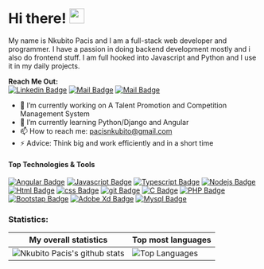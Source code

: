 # Hi there! <img src="https://raw.githubusercontent.com/MartinHeinz/MartinHeinz/master/wave.gif" width="30px">

My name is Nkubito Pacis and I am a full-stack web developer and programmer. I have a passion in doing backend development mostly and i also do frontend stuff. I am full hooked into Javascript and Python and I use it in my daily projects.

**Reach Me Out:<br>**
[![Linkedin Badge](https://img.shields.io/badge/-Pacis_Nkubito-0e76a8?style=flat&labelColor=0e76a8&logo=linkedin&logoColor=white)](https://www.linkedin.com/in/pacis-nkubito-986001201) [![Mail Badge](https://img.shields.io/badge/-@stellan_011-e84393?style=flat&labelColor=e84393&logo=instagram&logoColor=white)](https://www.instagram.com/stellan_011/) [![Mail Badge](https://img.shields.io/badge/-PacisNkubito-c0392b?style=flat&labelColor=c0392b&logo=gmail&logoColor=white)](mailto:pacisnkubito@gmail.com)

- 🔭 I’m currently working on A Talent Promotion and Competition Management System
- 🌱 I’m currently learning Python/Django and Angular
- 📫 How to reach me: pacisnkubito@gmail.com
- ⚡ Advice: Think big and work efficiently and in a short time 

#### Top Technologies & Tools

[![Angular Badge](https://img.shields.io/badge/angular-%23DD0031.svg?style=for-the-badge&logo=angular&logoColor=white)](#) [![Javascript Badge](https://img.shields.io/badge/-Javascript-F0DB4F?style=for-the-badge&labelColor=black&logo=javascript&logoColor=F0DB4F)](#) [![Typescript Badge](https://img.shields.io/badge/-Typescript-007acc?style=for-the-badge&labelColor=black&logo=typescript&logoColor=007acc)](#) [![Nodejs Badge](https://img.shields.io/badge/-linux-3C873A?style=for-the-badge&labelColor=black&logo=node.js&logoColor=3C873A)](#) [![Html Badge](https://img.shields.io/badge/html%20-%23E34F26.svg?&style=for-the-badge&labelColor=black&logo=html5&logoColor=white)](#) [![css Badge](https://img.shields.io/badge/css%20-%231572B6.svg?&style=for-the-badge&labelColor=black&logo=css3&logoColor=white)](#) [![git Badge](https://img.shields.io/badge/git%20-%23F05032.svg?&style=for-the-badge&labelColor=black&logo=git&logoColor=white)](#) [![C Badge](https://img.shields.io/badge/c-%2300599C.svg?style=for-the-badge&logo=c&logoColor=white)](#) [![PHP Badge](https://img.shields.io/badge/php-%23777BB4.svg?style=for-the-badge&logo=php&logoColor=white)](#) [![Bootstap Badge](https://img.shields.io/badge/bootstrap-%23563D7C.svg?style=for-the-badge&logo=bootstrap&logoColor=white)](#) [![Adobe Xd Badge](https://img.shields.io/badge/adobexd-%23FF26BE.svg?style=for-the-badge&logo=adobexd&logoColor=white)](#)  [![Mysql Badge](https://img.shields.io/badge/mysql-%2300f.svg?style=for-the-badge&logo=mysql&logoColor=white)](#)


### Statistics:
|My overall statistics|Top most languages |
|------------------|-------------|
|![Nkubito Pacis's github stats](https://github-readme-stats.vercel.app/api?username=N-pacis&show_icons=true&hide_border=true&count_private=true&theme=tokyonight)|![Top Languages](https://github-readme-stats.vercel.app/api/top-langs/?username=N-pacis&langs_count=10&count_private=true&hide_border=true&theme=tokyonight&layout=compact)|

